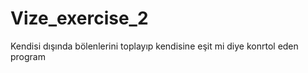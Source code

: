 # Vize_exercise_2 
 Kendisi dışında bölenlerini toplayıp kendisine eşit mi diye konrtol eden program
